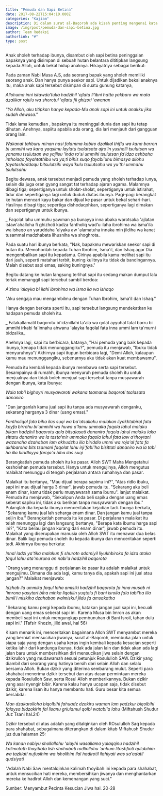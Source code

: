 ```yaml
---
title: "Pemuda dan Sapi Betina"
date: 2017-08-22T15:04:10.000Z
categories: "Kajian"
description: Di dalam surat al-Baqoroh ada kisah penting mengenai kata menyambut berkenan dengan salah pemuda yang jiwanya suci.
image: /img/post/pemuda-dan-sapi-betina.jpg
author: Team Redaksi
authorlink: "#"
type: post
---
```


Anak sholeh terhadap ibunya, disambut oleh sapi betina peninggalan bapaknya yang disimpan di sebuah hutan belantara dititipkan langsung kepada Alloh, untuk bekal hidup anaknya. Hikayatnya sebagai berikut:

Pada zaman Nabi Musa A.S, ada seorang bapak yang sholeh memiliki seorang anak. Dan hanya punya seekor sapi. Untuk dijadikan bekal anaknya itu, maka anak sapi tersebut disimpan di suatu gunung katanya,

_Allohuma inni istawda'tuka hadzihil 'ajlata li'ibni hatta yakbaro wa mata dzalikar rojulu wa shorotul 'ajlatu fil ghizoti 'awanan_

_"Ya Alloh, aku titipkan hanya kepada-Mu anak sapi ini untuk anakku jika sudah dewasa."_

Tidak lama kemudian , bapaknya itu meninggal dunia dan sapi itu tetap dihutan. Anehnya, sapiitu apabila ada orang, dia lari menjauh dari gangguan orang lain.

_Wakanat tahburu minan nasi falamma kabiro dzalikal thiflu wa kana barron bi ummihi wa kana yaqsimu laylatu tsalatsata ajro'in yusholli tsulutsan wa yanamu tsulutsan wa yajlisu 'inda ro'si ummihi tsulutsan fa'idza ashbaha intholaqo fayahtathibu wa ya;ti bihis suqo fayabi'uhu bimasya allohu fayatashoddaqu bitsulutsihi waya'kulu tsulutsahu wa yu'thi ummahu tsulutsahu_

Begitu dewasa, anak tersebut menjadi pemuda yang sholeh terhadap iunya, selain dia juga oran gyang sangat tat terhadap ajaran agama. Malamnya dibagi tiga; sepertiganya untuk sholat-sholat, sepertiganya untuk istirahat, tidur dan sepertiganya lagi untuk duduk diatas ibunya. Pagi-pagi berangkat ke hutan mencari kayu bakar dan dijual ke pasar untuk bekal sehari-hari. Hasilnya dibagi tiga; sepertiga dishodaqohkan, sepertiganya lagi dimakan dan sepertiganya untuk ibunya.

_ Faqolat lahu ummuhu yawman ya bunayya inna abaka warotsaka 'ajlatan istaw'ahalloha fi ghizhoti kadza fantholiq wad'u ilaha ibrohima wa isma'ila wa ishaqo an yaruddaha 'alyaka aw 'alamatuha innaka min jildiha wa kanat tusammal madzhabata lihusniha wa shoghrota_

Pada suatu hari ibunya berkata, "Nak, bapakmu mewariskan seekor sapi di hutan itu. Memohonlah kepada Tuhan Ibrohim, Isma'il, dan Ishaq agar Dia mengembalikan sapi itu kepadamu. Cirinya apabila kamu melihat sapi itu dari jauh, seperti matahari terbit, kuning kulitnya itu tidak da bandingannya. Malah disebut sapi emas, saking kuningnya."

Begitu datang ke hutan langsung terlihat sapi itu sedang makan dumput lalu teriak memanggil sapi tersebut sambil berdoa:

_A'zimu 'alayka bi ilahi ibrohima wa isma ila wa ishaqo_

"Aku sengaja mau mengambilmu dengan Tuhan Ibrohim, Isma'il dan Ishaq."

Hanya dengan berkata sperti itu, sapi tersebut langsung mendekatkan ke hadapan pemuda sholeh itu.

_ Fatakallamatil baqorotu bi'idznillahi ta'ala wa qolat ayyuhal fatal barru bi ummihi irkabi fa'innahu ahwanu 'alayka faqolal fata inna ummi lam ta'murni bidzalika_

Anehnya lagi, sapi itu berbicara, katanya, "Hai pemuda yang baik kepada ibunya, kenapa tidak menunggangiku?", pemuda itu menjawab, "Ibuku tidak menyuruhnya"/ Akhirnya sapi itupun berbicara lagi, "Demi Alloh, kalaupun kamu mau menunggangiku, sebenarnya aku tidak akan kuat membawamu".

Pemuda itu kembali kepada ibunya membawa serta sapi tersebut. Sesampainya di rumahh, ibunya menyuruh pemuda sholeh itu untuk menjualnya dan tidak boleh menjual sapi tersebut tanpa musyawarah dengan ibunya, kata ibunya:

_Wala tab'i bighoyri musyawaroti wakana tsamanul baqoroti tsalasata dananiro_

"Dan janganlah kamu jual sapi itu tanpa ada musyawarah denganku, sekarang harganya 3 dinar (uang emas)."

_Fantholiqol fata biha ilas suqi wa ba'atsallohu malakan liyakhtabirol fata kayfa birrohu bi'ummihi wa huwa a'lamu ummaka faqola lahul malaku bikam hadzihil baqorotu qola bitsalasati dananiro faqola lahul malaku laka sittatu dananiro wa la tasta'mir ummaka faqola lahul fata law a'thoytani wazanaha dzahaban lam akhudzhu illa biriddlo ummi wa roja'al fata fa akhbaroha bits tsamani faqolat lahu irji'fabi'ha bisittati dananiro wa la tabi ha illa biridloyya faroja'a biha ilas suqi_

Berangkatlah pemuda sholeh itu ke pasar. Alloh SWT Maha Mengetahui kesholehan pemuda tersebut. Hanya untuk mengujinya, Alloh mengutus malaikat menunggu di tengah perjalanan antara rumahnya dan pasar.

Malaikat itu bertanya, "Mau dijual berapa sapimu ini?", "Atas ridlo ibuku, sapi ini mau dijual harga 3 dinar", jawab pemuda itu. "Sekarang aku beli enam dinar, kamu tidak perlu musyawarah sama ibumu". lanjut malaikat. Pemuda itu menjawab, "Sekalipun Anda beli sapiku dengan uang emas seberat sapiku ini, tidak aku berikan tanpa musyawarah dengan ibu." Pulanglah dia kepada ibunya menceritakan kejadian tadi. Ibunya berkata, "Sekarang kamu jual  lah seharga enam dinar. Dan jangan kamu jual tanpa seijin ibu." Berangkatlah pemuda itu ke pasar. Di perjalanan malaikat itu telah menunggu lagi dan langsung bertanya, "Berapa kata ibumu harga sapi ini?", "Kata beliau jangan kurang dari enam dinar", jawab pemuda itu.
Malaikat yang diserupakan manusia oleh Alloh SWT itu menawar dua belas dinar. Balik lagi pemuda sholeh itu kepada ibunya dan menceritakan seperti tadi. Akhirnya ibunya berkata:

_Innal ladzi ya'tika malakun fi shurotn adamiyil liyukhbiroka fa idza ataka faqul lahu ata'muruna an nabi'a hadzihil baqorota_

"Orang yang menunggu di perjalanan ke pasar itu adalah malaikat untuk mengujimu. Dimana dia ada lagi, kamu tanya dia, apakah sapi ini jual atau jangan?" Malaikat menjawab:

_Idzhab ila ummika faqul laha amisiki hadzihil baqorota fa inna musab ni 'imrona yasytari biha minka liqotilin yuqtalu fi bani isroila fala tabi'ha illa bimil'i miskiha dzahaban walmiskul jildu fa amsakatha_

"Sekarang kamu pergi kepada ibumu, katakan jangan jual sapi ini, kecuali dengan uang emas seberat sapi ini. Karena Musa bin Imron as akan membeli sapi ini untuk mengungkap pembunuhan di Bani Isroil, tahan dulu sapi ini." (Tafsir Khozin, jilid awal, hal 56)

Kisam menarik ini, menceritakan bagaimana Alloh SWT menyambut mereka yang berniat mensucikan jiwanya, surat al-Baqoroh, membuka jalan untuk siapa saja yang dengan usaha keras ingin kembali kepada kesucian seperti ketika lahir dari kandunga ibunya, tidak ada jalan lain dan tidak akan ada lagi jalan baru untuk membersihkan diri mensucikan jiwa selain dengan dzikrulloh yang mudawamah sesuai petunjuk Rosululloh SAW. Dzikir yang diambil dari seorang yang hatinya bersih dari selain Alloh dan selalu bersama Alloh. Bukan dzikir yang diterima sembarang mulut. Seperti para shahabat menerima dzikir tersebut dan atas dasar permintaan mereka kepada Rosululloh Saw, serta Rosul Alloh memberikannya. Bukan dzikir yang asal nyengir bibir. Karena kalau hanya ucapan saja, tidak disebut dzikir, karena lisan itu hanya membantu hati. Guru besar kita semua bersabda:

_Man dzakarolloha biqolbihi fahuadz dzakiru waman lam yadzkur biqolbihi falaysa bidzakirin fal lisanu griulamul qolbi watabi'a lahu_ (Miftahush Shudur Juz Tsani hal.24)

Dzikir tersebut di atas adalah yang ditalqinkan oleh ROsululloh Saq kepada para shahabat, sebagaimana diterangkan di dalam kitab Miftahush Shudur juz dua halaman 25:

_Wa kanan nabiyu shollallohu 'alayhi wasallama yulaqqinu hadzihil kalimatath thoyibata lish shohabati rodliallohu 'anhum litashfiati qulubihim wa tazkiati nufusihim wa isholihim ilal hadlrotil ilahiyati was sa'adatil qudsiyati_

"Adalah Nabi Saw mentalqinkan kalimah thoyibah ini kepada para shahabat, untuk mensucikan hati mereka, membersihkan jiwanya dan menghantarkan mereka ke hadlrot Alloh dan kemenangan yang suci."

Sumber: Menyambut Pecinta Kesucian Jiwa hal. 20-28


